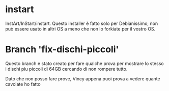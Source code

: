 # instart
InstArt/InStart/instart. Questo installer è fatto solo per Debianissimo, non può essere usato in altri OS a meno che non lo forkiate per il vostro OS.

# Branch 'fix-dischi-piccoli'

Questo branch e stato creato per fare qualche prova per mostrare lo stesso i dischi piu piccoli di 64GB cercando di non rompere tutto.

Dato che non posso fare prove, Vincy appena puoi prova a vedere quante cavolate ho fatto
